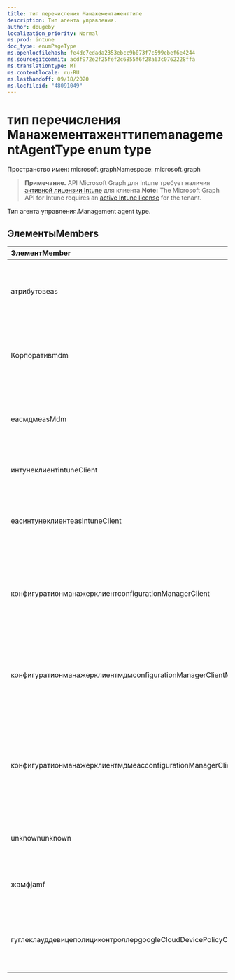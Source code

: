 ```yaml
---
title: тип перечисления Манажементаженттипе
description: Тип агента управления.
author: dougeby
localization_priority: Normal
ms.prod: intune
doc_type: enumPageType
ms.openlocfilehash: fe4dc7edada2353ebcc9b073f7c599ebef6e4244
ms.sourcegitcommit: acdf972e2f25fef2c6855f6f28a63c0762228ffa
ms.translationtype: MT
ms.contentlocale: ru-RU
ms.lasthandoff: 09/18/2020
ms.locfileid: "48091049"
---
```

# <a name="managementagenttype-enum-type"></a><span data-ttu-id="dc41e-103">тип перечисления Манажементаженттипе</span><span class="sxs-lookup"><span data-stu-id="dc41e-103">managementAgentType enum type</span></span>

<span data-ttu-id="dc41e-104">Пространство имен: microsoft.graph</span><span class="sxs-lookup"><span data-stu-id="dc41e-104">Namespace: microsoft.graph</span></span>

> <span data-ttu-id="dc41e-105">**Примечание.** API Microsoft Graph для Intune требует наличия [активной лицензии Intune](https://go.microsoft.com/fwlink/?linkid=839381) для клиента.</span><span class="sxs-lookup"><span data-stu-id="dc41e-105">**Note:** The Microsoft Graph API for Intune requires an [active Intune license](https://go.microsoft.com/fwlink/?linkid=839381) for the tenant.</span></span>

<span data-ttu-id="dc41e-106">Тип агента управления.</span><span class="sxs-lookup"><span data-stu-id="dc41e-106">Management agent type.</span></span>

## <a name="members"></a><span data-ttu-id="dc41e-107">Элементы</span><span class="sxs-lookup"><span data-stu-id="dc41e-107">Members</span></span>
|<span data-ttu-id="dc41e-108">Элемент</span><span class="sxs-lookup"><span data-stu-id="dc41e-108">Member</span></span>|<span data-ttu-id="dc41e-109">Значение</span><span class="sxs-lookup"><span data-stu-id="dc41e-109">Value</span></span>|<span data-ttu-id="dc41e-110">Описание</span><span class="sxs-lookup"><span data-stu-id="dc41e-110">Description</span></span>|
|:---|:---|:---|
|<span data-ttu-id="dc41e-111">атрибутов</span><span class="sxs-lookup"><span data-stu-id="dc41e-111">eas</span></span>|<span data-ttu-id="dc41e-112">1 </span><span class="sxs-lookup"><span data-stu-id="dc41e-112">1</span></span>|<span data-ttu-id="dc41e-113">Управление устройством осуществляется с помощью Exchange Server.</span><span class="sxs-lookup"><span data-stu-id="dc41e-113">The device is managed by Exchange server.</span></span>|
|<span data-ttu-id="dc41e-114">Корпоратив</span><span class="sxs-lookup"><span data-stu-id="dc41e-114">mdm</span></span>|<span data-ttu-id="dc41e-115">2 </span><span class="sxs-lookup"><span data-stu-id="dc41e-115">2</span></span>|<span data-ttu-id="dc41e-116">Управление устройством осуществляется с помощью Intune MDM.</span><span class="sxs-lookup"><span data-stu-id="dc41e-116">The device is managed by Intune MDM.</span></span>|
|<span data-ttu-id="dc41e-117">еасмдм</span><span class="sxs-lookup"><span data-stu-id="dc41e-117">easMdm</span></span>|<span data-ttu-id="dc41e-118">4</span><span class="sxs-lookup"><span data-stu-id="dc41e-118">3</span></span>|<span data-ttu-id="dc41e-119">Устройство управляется как в Exchange Server, так и в Intune MDM.</span><span class="sxs-lookup"><span data-stu-id="dc41e-119">The device is managed by both Exchange server and Intune MDM.</span></span>|
|<span data-ttu-id="dc41e-120">интунеклиент</span><span class="sxs-lookup"><span data-stu-id="dc41e-120">intuneClient</span></span>|<span data-ttu-id="dc41e-121">4 </span><span class="sxs-lookup"><span data-stu-id="dc41e-121">4</span></span>|<span data-ttu-id="dc41e-122">Управление клиентом Intune.</span><span class="sxs-lookup"><span data-stu-id="dc41e-122">Intune client managed.</span></span>|
|<span data-ttu-id="dc41e-123">еасинтунеклиент</span><span class="sxs-lookup"><span data-stu-id="dc41e-123">easIntuneClient</span></span>|<span data-ttu-id="dc41e-124">5 </span><span class="sxs-lookup"><span data-stu-id="dc41e-124">5</span></span>|<span data-ttu-id="dc41e-125">Устройство — это EAS и двойное управление клиентом Intune.</span><span class="sxs-lookup"><span data-stu-id="dc41e-125">The device is EAS and Intune client dual managed.</span></span>|
|<span data-ttu-id="dc41e-126">конфигуратионманажерклиент</span><span class="sxs-lookup"><span data-stu-id="dc41e-126">configurationManagerClient</span></span>|<span data-ttu-id="dc41e-127">8 </span><span class="sxs-lookup"><span data-stu-id="dc41e-127">8</span></span>|<span data-ttu-id="dc41e-128">Управление устройством осуществляется с помощью Configuration Manager.</span><span class="sxs-lookup"><span data-stu-id="dc41e-128">The device is managed by Configuration Manager.</span></span>|
|<span data-ttu-id="dc41e-129">конфигуратионманажерклиентмдм</span><span class="sxs-lookup"><span data-stu-id="dc41e-129">configurationManagerClientMdm</span></span>|<span data-ttu-id="dc41e-130">10 </span><span class="sxs-lookup"><span data-stu-id="dc41e-130">10</span></span>|<span data-ttu-id="dc41e-131">Управление устройством осуществляется с помощью Configuration Manager и MDM.</span><span class="sxs-lookup"><span data-stu-id="dc41e-131">The device is managed by Configuration Manager and MDM.</span></span>|
|<span data-ttu-id="dc41e-132">конфигуратионманажерклиентмдмеас</span><span class="sxs-lookup"><span data-stu-id="dc41e-132">configurationManagerClientMdmEas</span></span>|<span data-ttu-id="dc41e-133">11 </span><span class="sxs-lookup"><span data-stu-id="dc41e-133">11</span></span>|<span data-ttu-id="dc41e-134">Управление устройством осуществляется с помощью Configuration Manager, MDM и EAS.</span><span class="sxs-lookup"><span data-stu-id="dc41e-134">The device is managed by Configuration Manager, MDM and Eas.</span></span>|
|<span data-ttu-id="dc41e-135">unknown</span><span class="sxs-lookup"><span data-stu-id="dc41e-135">unknown</span></span>|<span data-ttu-id="dc41e-136">16 </span><span class="sxs-lookup"><span data-stu-id="dc41e-136">16</span></span>|<span data-ttu-id="dc41e-137">Неизвестный тип агента управления.</span><span class="sxs-lookup"><span data-stu-id="dc41e-137">Unknown management agent type.</span></span>|
|<span data-ttu-id="dc41e-138">жамф</span><span class="sxs-lookup"><span data-stu-id="dc41e-138">jamf</span></span>|<span data-ttu-id="dc41e-139">32</span><span class="sxs-lookup"><span data-stu-id="dc41e-139">32</span></span>|<span data-ttu-id="dc41e-140">Атрибуты устройства извлекаются из Жамф.</span><span class="sxs-lookup"><span data-stu-id="dc41e-140">The device attributes are fetched from Jamf.</span></span>|
|<span data-ttu-id="dc41e-141">гуглеклауддевицеполициконтроллер</span><span class="sxs-lookup"><span data-stu-id="dc41e-141">googleCloudDevicePolicyController</span></span>|<span data-ttu-id="dc41e-142">64</span><span class="sxs-lookup"><span data-stu-id="dc41e-142">64</span></span>|<span data-ttu-id="dc41e-143">Управление устройством осуществляется с помощью Клауддпк Google.</span><span class="sxs-lookup"><span data-stu-id="dc41e-143">The device is managed by Google's CloudDPC.</span></span>|









